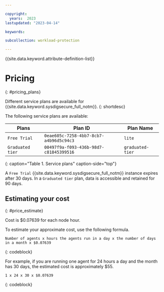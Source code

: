 ```yaml
---

copyright:
  years:  2023
lastupdated: "2023-04-14"

keywords:

subcollection: workload-protection

---
```


{{site.data.keyword.attribute-definition-list}}


# Pricing
{: #pricing_plans}

Different service plans are available for {{site.data.keyword.sysdigsecure_full_notm}}.
{: shortdesc}

The following service plans are available:

| Plans                                      | Plan ID                                | Plan Name                   |
|--------------------------------------------|----------------------------------------|-----------------------------|
| `Free Trial`                               | `0eae605c-7258-4bb7-8cb7-a4b96d5c94c3` | `lite`                      |
| `Graduated tier`                           | `00497f9a-f093-436b-98d7-c81845399516` | `graduated-tier`            |
{: caption="Table 1. Service plans" caption-side="top"}

A `Free Trial` {{site.data.keyword.sysdigsecure_full_notm}} instance expires after 30 days. In a `Graduated tier` plan, data is accessible and retained for 90 days.

## Estimating your cost
{: #price_estimate}

Cost is $0.07639 for each node hour.

To estimate your approximate cost, use the following formula.

```text
Number of agents x hours the agents run in a day x the number of days in a month x $0.07639
```
{: codeblock}

For example, if you are running one agent for 24 hours a day and the month has 30 days, the estimated cost is approximately $55.

```text
1 x 24 x 30 x $0.07639
```
{: codeblock}

